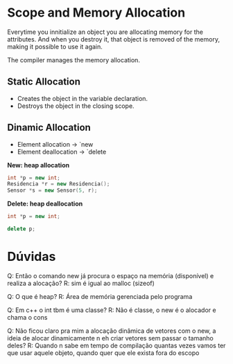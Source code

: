 # Scope and Memory Allocation

Everytime you innitialize an object you are allocating memory for the attributes. And when you destroy it, that object is removed of the memory, making it possible to use it again.

The compiler manages the memory allocation.

## Static Allocation
* Creates the object in the variable declaration.
* Destroys the object in the closing scope.

## Dinamic Allocation
* Element allocation -> `new
* Element deallocation -> `delete

__New: heap allocation__
```cpp
int *p = new int;
Residencia *r = new Residencia();
Sensor *s = new Sensor(5, r); 
```

__Delete: heap deallocation__
```cpp
int *p = new int;

delete p;
```


# Dúvidas
Q: Então o comando new já procura o espaço na memória (disponível) e realiza a alocação?
R: sim é igual ao malloc (sizeof)

Q: O que é heap?
R: Área de memória gerenciada pelo programa

Q: Em c++ o int tbm é uma classe?
R: Não é classe, o new é o alocador e chama o cons

Q: Não ficou claro pra mim a alocação dinâmica de vetores com o new, a ideia de alocar dinamicamente n eh criar vetores sem passar o tamanho deles?
R: Quando n sabe em tempo de compilação quantas vezes vamos ter que usar aquele objeto, quando quer que ele exista fora do escopo